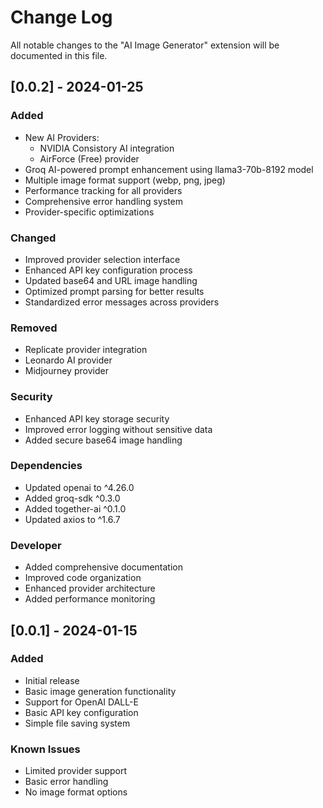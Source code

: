 # Change Log

All notable changes to the "AI Image Generator" extension will be documented in this file.

## [0.0.2] - 2024-01-25

### Added
- New AI Providers:
  - NVIDIA Consistory AI integration
  - AirForce (Free) provider
- Groq AI-powered prompt enhancement using llama3-70b-8192 model
- Multiple image format support (webp, png, jpeg)
- Performance tracking for all providers
- Comprehensive error handling system
- Provider-specific optimizations

### Changed
- Improved provider selection interface
- Enhanced API key configuration process
- Updated base64 and URL image handling
- Optimized prompt parsing for better results
- Standardized error messages across providers

### Removed
- Replicate provider integration
- Leonardo AI provider
- Midjourney provider

### Security
- Enhanced API key storage security
- Improved error logging without sensitive data
- Added secure base64 image handling

### Dependencies
- Updated openai to ^4.26.0
- Added groq-sdk ^0.3.0
- Added together-ai ^0.1.0
- Updated axios to ^1.6.7

### Developer
- Added comprehensive documentation
- Improved code organization
- Enhanced provider architecture
- Added performance monitoring

## [0.0.1] - 2024-01-15

### Added
- Initial release
- Basic image generation functionality
- Support for OpenAI DALL-E
- Basic API key configuration
- Simple file saving system

### Known Issues
- Limited provider support
- Basic error handling
- No image format options
